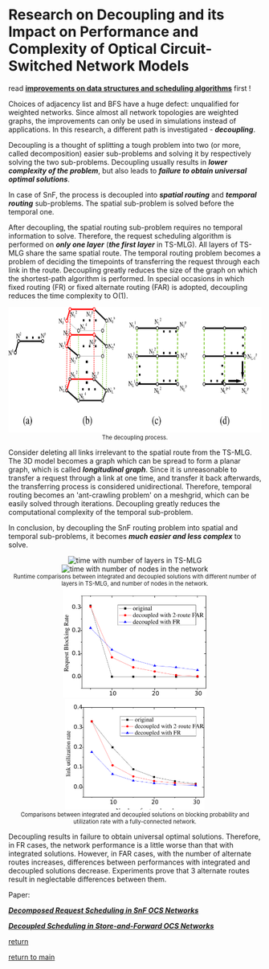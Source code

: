 # Research on Decoupling and its Impact on Performance and Complexity of Optical Circuit-Switched Network Models

read **[improvements on data structures and scheduling algorithms](scaling_up.md)** first !

Choices of adjacency list and BFS have a huge defect: unqualified for weighted networks.
Since almost all network topologies are weighted graphs,
the improvements can only be used in simulations instead of applications.
In this research, a different path is investigated - ***decoupling***.

Decoupling is a thought of splitting a tough problem
into two (or more, called decomposition) easier sub-problems
and solving it by respectively solving the two sub-problems.
Decoupling usually results in ***lower complexity of the problem***,
but also leads to ***failure to obtain universal optimal solutions***.

In case of SnF, the process is decoupled into ***spatial routing*** and ***temporal routing*** sub-problems.
The spatial sub-problem is solved before the temporal one.

After decoupling, the spatial routing sub-problem requires no temporal information to solve.
Therefore, the request scheduling algorithm is performed on ***only one layer***
(***the first layer*** in TS-MLG).
All layers of TS-MLG share the same spatial route.
The temporal routing problem becomes a problem of
deciding the timepoints of transferring the request through each link in the route.
Decoupling greatly reduces the size of the graph on which the shortest-path algorithm is performed.
In special occasions in which fixed routing (FR) or fixed alternate routing (FAR) is adopted,
decoupling reduces the time complexity to O(1).

<div align="center">
    <img src="decouple.png" height="250" alt="decoupling process" />
    <center style="font-size:80%">The decoupling process.</center>
</div>

Consider deleting all links irrelevant to the spatial route from the TS-MLG.
The 3D model becomes a graph which can be spread to form a planar graph,
which is called ***longitudinal graph***.
Since it is unreasonable to transfer a request through a link at one time,
and transfer it back afterwards, the transferring process is considered unidirectional.
Therefore, temporal routing becomes an 'ant-crawling problem' on a meshgrid,
which can be easily solved through iterations.
Decoupling greatly reduces the computational complexity of the temporal sub-problem.

In conclusion, by decoupling the SnF routing problem into spatial and temporal sub-problems,
it becomes ***much easier and less complex*** to solve.

<div align="center">
    <img src="time_layers_decouple.png" height="220" alt="time with number of layers in TS-MLG" />
    <img src="time_nodes_decouple.png" height="220" alt="time with number of nodes in the network" />
    <center style="font-size:80%">Runtime comparisons between integrated and decoupled solutions with different number of layers in TS-MLG, and number of nodes in the network.</center>
</div>
<div align="center">
    <img src="blocking.png" height="220" alt="blocking probability" />
    <img src="utilization.png" height="220" alt="utilization rate" />
    <center style="font-size:80%">Comparisons between integrated and decoupled solutions on blocking probability and utilization rate with a fully-connected network.</center>
</div>

Decoupling results in failure to obtain universal optimal solutions.
Therefore, in FR cases, the network performance is a little worse than that with integrated solutions.
However, in FAR cases, with the number of alternate routes increases,
differences between performances with integrated and decoupled solutions decrease.
Experiments prove that 3 alternate routes result in neglectable differences between them.

Paper:

***[Decomposed Request Scheduling in SnF OCS Networks](https://ieeexplore.ieee.org/document/8474006)***

***[Decoupled Scheduling in Store-and-Forward OCS Networks](https://www.sciencedirect.com/science/article/pii/S1573427719300633)***

[return](../../research_exp.md)

[return to main](../../../index.md)
